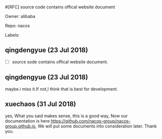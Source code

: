 #[RFC] source code contains  offical website document

Owner: alibaba

Repo: nacos

Labels: 

## qingdengyue (23 Jul 2018)

- [ ] source sode contains  offical website document.



## qingdengyue (23 Jul 2018)

maybe.i miss it.If not,I think that is best for development.

## xuechaos (31 Jul 2018)

yes, What you said makes sense, this is a good way, Now our documentation is here https://github.com/nacos-group/nacos-group.github.io, We will put some documents into consideration later. Thank you.

